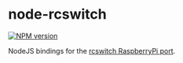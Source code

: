 node-rcswitch
=============

[![NPM version](https://badge.fury.io/js/rcswitch.svg)](http://badge.fury.io/js/rcswitch)

NodeJS bindings for the [rcswitch RaspberryPi port](https://github.com/r10r/rcswitch-pi).

